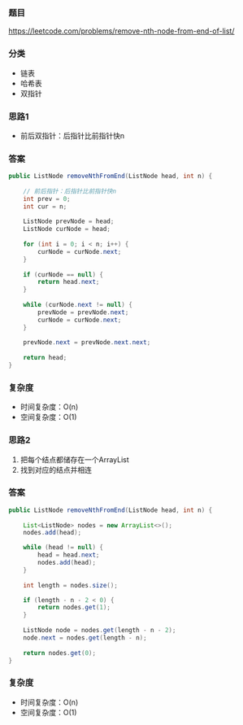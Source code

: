 ### 题目
https://leetcode.com/problems/remove-nth-node-from-end-of-list/

### 分类
* 链表
* 哈希表
* 双指针

### 思路1
* 前后双指针：后指针比前指针快n

### 答案
```java
public ListNode removeNthFromEnd(ListNode head, int n) {
    
    // 前后指针：后指针比前指针快n
    int prev = 0;
    int cur = n;
    
    ListNode prevNode = head;
    ListNode curNode = head;
    
    for (int i = 0; i < n; i++) {
        curNode = curNode.next;
    }
    
    if (curNode == null) {
        return head.next;
    }
    
    while (curNode.next != null) {
        prevNode = prevNode.next;
        curNode = curNode.next;
    }
    
    prevNode.next = prevNode.next.next;
    
    return head;
}
```

### 复杂度
* 时间复杂度：O(n)
* 空间复杂度：O(1)

### 思路2
1. 把每个结点都储存在一个ArrayList
2. 找到对应的结点并相连

### 答案
```java
public ListNode removeNthFromEnd(ListNode head, int n) {
    
    List<ListNode> nodes = new ArrayList<>();
    nodes.add(head);

    while (head != null) {
        head = head.next;
        nodes.add(head);
    }
    
    int length = nodes.size();

    if (length - n - 2 < 0) {
        return nodes.get(1);
    }
    
    ListNode node = nodes.get(length - n - 2);
    node.next = nodes.get(length - n);
    
    return nodes.get(0);
}
```

### 复杂度
* 时间复杂度：O(n)
* 空间复杂度：O(1)
